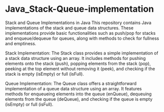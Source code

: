 # Java_Stack-Queue-implementation
Stack and Queue Implementations in Java This repository contains Java implementations of the stack and queue data structures. These implementations provide basic functionalities such as push/pop for stacks and enqueue/dequeue for queues, along with methods to check for fullness and emptiness.

Stack Implementation:
The Stack class provides a simple implementation of a stack data structure using an array. It includes methods for pushing elements onto the stack (push), popping elements from the stack (pop), peeking at the top element without removing it (peek), and checking if the stack is empty (isEmpty) or full (isFull).

Queue Implementation:
The Queue class offers a straightforward implementation of a queue data structure using an array. It features methods for enqueueing elements into the queue (enQueue), dequeuing elements from the queue (deQueue), and checking if the queue is empty (isEmpty) or full (isFull).
